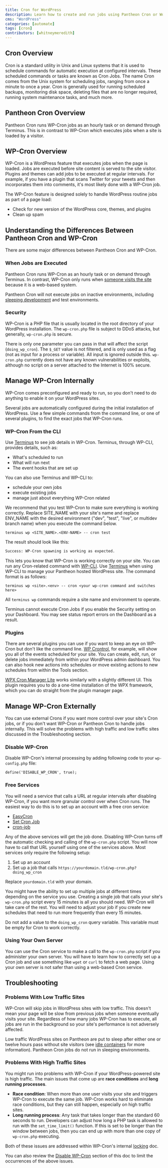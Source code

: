 ```yaml
---
title: Cron for WordPress
description: Learn how to create and run jobs using Pantheon Cron or WordPress's WP-Cron feature on your Pantheon site.
cms: "WordPress"
categories: [automate]
tags: [cron]
contributors: [whitneymeredith]
---
```


## Cron Overview

Cron is a standard utility in Unix and Linux systems that it is used to schedule commands for automatic execution at configured intervals. These scheduled commands or tasks are known as Cron Jobs. The name Cron comes from the Unix system for scheduling jobs, ranging from once a minute to once a year. Cron is generally used for running scheduled backups, monitoring disk space, deleting files that are no longer required, running system maintenance tasks, and much more. 

## Pantheon Cron Overview

Pantheon Cron runs WP-Cron jobs as an hourly task or on demand through Terminus. This is in contrast to WP-Cron which executes jobs when a site is loaded by a visitor. 


## WP-Cron Overview

WP-Cron is a WordPress feature that executes jobs when the page is loaded. Jobs are executed before site content is served to the site visitor. Plugins and themes can add jobs to be executed at regular intervals. For example, if you have a plugin that scans Twitter for your tweets and then incorporates them into comments, it's most likely done with a WP-Cron job.

The WP-Cron feature is designed solely to handle WordPress routine jobs as part of a page load:

 - Check for new version of the WordPress core, themes, and plugins
 - Clean up spam

## Understanding the Differences Between Pantheon Cron and WP-Cron

There are some major differences between Pantheon Cron and WP-Cron.

### When Jobs are Executed

Pantheon Cron runs WP-Cron as an hourly task or on demand through Terminus. In contrast, WP-Cron only runs when [someone visits the site](https://stackoverflow.com/questions/12895706/when-does-wp-cron-php-run-in-wordpress) because it is a web-based system. 

<Alert title="Note" type="info">

Pantheon Cron will not execute jobs on inactive environments, including [sleeping development](/application-containers#idle-containers) and test environments.

</Alert>

### Security

WP-Cron is a PHP file that is usually located in the root directory of your WordPress installation. The `wp-cron.php` file is subject to DDoS attacks, but generally, `wp-cron.php` is secure. 

There is only one parameter you can pass in that will affect the script (`doing_wp_cron`). The `$_GET` value is not filtered, and is only used as a flag (not as input for a process or variable). All input is ignored outside this. `wp-cron.php` currently does not have any known vulnerabilities or exploits, although no script on a server attached to the Internet is 100% secure.

## Manage WP-Cron Internally

WP-Cron comes preconfigured and ready to run, so you don't need to do anything to enable it on your WordPress sites.

Several jobs are automatically configured during the initial installation of WordPress.  Use a few simple commands from the command line, or one of several plugins, to find the exact jobs that WP-Cron runs.

### WP-Cron From the CLI

Use [Terminus](/terminus) to see job details in WP-Cron. Terminus, through WP-CLI, provides details, such as:

 - What's scheduled to run
 - What will run next
 - The event hooks that are set up

You can also use Terminus and WP-CLI to:

 - schedule your own jobs
 - execute existing jobs
 - manage just about everything WP-Cron related

We recommend that you test WP-Cron to make sure everything is working correctly. Replace SITE_NAME with your site's name and replace ENV_NAME with the desired environment ("dev", "test", "live", or multidev branch name) when you execute the command below. 

```bash{promptUser: user}
terminus wp <SITE_NAME>.<ENV-NAME> -- cron test
```

The result should look like this:

```bash
Success: WP-Cron spawning is working as expected.
```

This lets you know that WP-Cron is working correctly on your site. You can run any Cron-related command with [WP-CLI](https://developer.wordpress.org/cli/commands/cron/ "wp-cli web site"). Use [Terminus](/terminus) when using WP-CLI to manage your Pantheon hosted WordPress site. The command format is as follows:

```bash{promptUser: user}
terminus wp <site>.<env> -- cron <your wp-cron command and switches here>
```

All `terminus wp` commands require a site name and environment to operate.

<Alert title="Note" type="info">

Terminus cannot execute Cron Jobs if you enable the Security setting on your Dashboard. You may see status report errors on the Dashboard as a result.

</Alert>

### Plugins

There are several plugins you can use if you want to keep an eye on WP-Cron but don't like the command line. [WP Crontrol](https://wordpress.org/plugins/wp-crontrol/screenshots/ "WP Crontrol page on wordpress.org"), for example, will show you all of the events scheduled for your site. You can create, edit, run, or delete jobs immediately from within your WordPress admin dashboard. You can also hook new actions into schedules or move existing actions to new schedules from within the Tools section.

[WPX Cron Manager Lite](https://wordpress.org/plugins/wpx-cron-manager-light/ "WPX Cron Manager Lite") works similarly with a slightly different UI. This plugin requires you to do a one-time installation of the WPX framework, which you can do straight from the plugin manager page.

## Manage WP-Cron Externally

You can use external Crons if you want more control over your site's Cron jobs, or if you don't want WP-Cron or Pantheon Cron to handle jobs internally. This will solve the problems with high traffic and low traffic sites discussed in the Troubleshooting section.

### Disable WP-Cron

Disable WP-Cron's internal processing by adding following code to your `wp-config.php` file:

```php:title=wp-config.php
define('DISABLE_WP_CRON', true);
```

### Free Services

You will need a service that calls a URL at regular intervals after disabling WP-Cron, if you want more granular control over when Cron runs. The easiest way to do this is to set up an account with a free cron service:

- [EasyCron](https://www.easycron.com/)
- [Set Cron Job](https://www.setcronjob.com/)
- [cron-job](https://cron-job.org/en/)

Any of the above services will get the job done. Disabling WP-Cron turns off the automatic checking and calling of the `wp-cron.php` script. You will now have to call that URL yourself using one of the services above. Most services only require the following setup:

1. Set up an account
1. Set up a job that calls `https://yourdomain.tld/wp-cron.php?doing_wp_cron`

<Alert title="Note" type="info">

Replace `yourdomain.tld` with your domain.

</Alert>

You might have the ability to set up multiple jobs at different times depending on the service you use. Creating a single job that calls your site's `wp-cron.php` script every 15 minutes is all you should need. WP-Cron will take care of the rest. You will need to adjust your job if you create new schedules that need to run more frequently than every 15 minutes.

<Alert title="Note" type="info">

Do not add a value to the `doing_wp_cron` query variable. This variable must be empty for Cron to work correctly.

</Alert>

### Using Your Own Server

 You can use the Cron service to make a call to the `wp-cron.php` script if you administer your own server. You will have to learn how to correctly set up a Cron job and use something like `wget` or `curl` to fetch a web page. Using your own server is not safer than using a web-based Cron service.
 
## Troubleshooting 

### Problems With Low Traffic Sites

WP-Cron will skip jobs in WordPress sites with low traffic. This doesn't mean your page will be slow from previous jobs when someone eventually visits your site. Regardless of how many jobs WP-Cron has to execute, all jobs are run in the background so your site's performance is not adversely affected.

Low traffic WordPress sites on Pantheon are put to sleep after either one or twelve hours pass without site visitors (see [idle containers](/application-containers#idle-containers) for more information). Pantheon Cron jobs do not run in sleeping environments. 

### Problems With High Traffic Sites

 You might run into problems with WP-Cron if your WordPress-powered site is high traffic. The main issues that come up are **race conditions** and **long running processes**.

- **Race condition**: When more than one user visits your site and triggers WP-Cron to execute the same job. WP-Cron works hard to eliminate race conditions, but they can still happen, especially on high traffic sites.
- **Long running process**: Any task that takes longer than the standard 60 seconds to run. Developers can adjust how long a PHP task is allowed to run with the `set_time_limit()` function. If this is set to be longer than the window between jobs, then you can end up with more than one copy of `wp-cron.php` executing.

Both of these issues are addressed within WP-Cron's internal [locking](https://core.trac.wordpress.org/browser/tags/4.1.1/src/wp-includes/cron.php#L231) doc. 

You can also review the [Disable WP-Cron](###disable-wp-cron) section of this doc to limit the occurrences of the above issues.